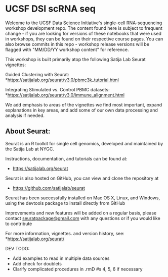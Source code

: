 # UCSF DSI scRNA seq

Welcome to the UCSF Data Science Initiative's single-cell RNA-sequencing workshop development repo. The content found here is subject to frequent change - if you are looking for versions of these notebooks that were used in workshops, they can be found on their respective course pages. You can also browse commits in this repo - workshop release versions will be flagged with "MM/DD/YY workshop content" for reference.

 This workshop is built primarily atop the following Satija Lab Seurat vignettes:

Guided Clustering with Seurat:
*https://satijalab.org/seurat/v3.0/pbmc3k_tutorial.html

Integrating Stimulated vs. Control PBMC datasets:
*https://satijalab.org/seurat/v3.0/immune_alignment.html

We add emphasis to areas of the vignettes we find most important, expand explanations in key areas, and add some of our own data processing and analysis if needed.

## About Seurat:

Seurat is an R toolkit for single cell genomics, developed and maintained by the Satija Lab at NYGC.

Instructions, documentation, and tutorials can be found at:
* https://satijalab.org/seurat

Seurat is also hosted on GitHub, you can view and clone the repository at
* https://github.com/satijalab/seurat

Seurat has been successfully installed on Mac OS X, Linux, and Windows, using the devtools package to install directly from GitHub

Improvements and new features will be added on a regular basis, please contact seuratpackage@gmail.com with any questions or if you would like to contribute

For more information, vignettes. and version history, see:
*https://satijalab.org/seurat/

DEV TODO:

- Add examples to read in multiple data sources
- Add check for doublets
- Clarify complicated procedures in .rmD #s 4, 5, 6 if necessary